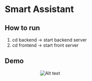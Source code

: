 # Smart Assistant
## How to run
1. cd backend -> start backend server
2. cd frontend -> start front server

## Demo
&emsp;&emsp;&emsp;&emsp;&emsp;&emsp;&emsp;&emsp;![Alt text](smart-assistant.gif?raw=true "Demo application")
